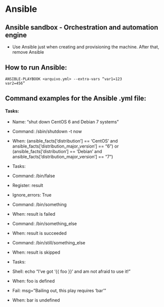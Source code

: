 # Ansible

## Ansible sandbox - Orchestration and automation engine
* Use Ansible just when creating and provisioning the machine. After that, remove Ansible

## How to run Ansible:
<code>ANSIBLE-PLAYBOOK <arquivo.yml> --extra-vars “var1=123 var2=456”</code>

## Command examples for the Ansible .yml file:
#### Tasks:
* Name: “shut down CentOS 6 and Debian 7 systems”
* Command: /sbin/shutdown -t now
* When: (ansible_facts[‘distribution’] == ‘CentOS’ and ansible_facts[‘distribution_major_version’] == “6”) or (ansible_facts[‘distribution’] == ‘Debian’ and ansible_facts[‘distribution_major_version’] == “7”)


* Tasks:


* Command: /bin/false
* Register: result
* Ignore_errors: True


* Command: /bin/something
* When: result is failed


* Command: /bin/something_else
* When: result is succeeded


* Command: /bin/still/something_else
* When: result is skipped


* Tasks:

* Shell: echo “I’ve got ‘{{ foo }}’ and am not afraid to use it!”
* When: foo is defined

* Fail: msg=”Bailing out, this play requires ‘bar’”
* When: bar is undefined
